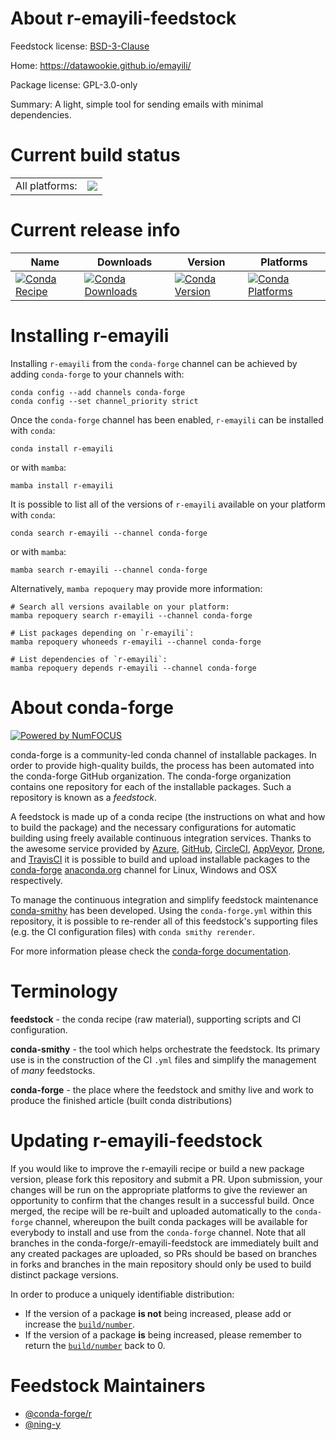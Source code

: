 About r-emayili-feedstock
=========================

Feedstock license: [BSD-3-Clause](https://github.com/conda-forge/r-emayili-feedstock/blob/main/LICENSE.txt)

Home: https://datawookie.github.io/emayili/

Package license: GPL-3.0-only

Summary: A light, simple tool for sending emails with minimal dependencies.

Current build status
====================


<table><tr><td>All platforms:</td>
    <td>
      <a href="https://dev.azure.com/conda-forge/feedstock-builds/_build/latest?definitionId=12816&branchName=main">
        <img src="https://dev.azure.com/conda-forge/feedstock-builds/_apis/build/status/r-emayili-feedstock?branchName=main">
      </a>
    </td>
  </tr>
</table>

Current release info
====================

| Name | Downloads | Version | Platforms |
| --- | --- | --- | --- |
| [![Conda Recipe](https://img.shields.io/badge/recipe-r--emayili-green.svg)](https://anaconda.org/conda-forge/r-emayili) | [![Conda Downloads](https://img.shields.io/conda/dn/conda-forge/r-emayili.svg)](https://anaconda.org/conda-forge/r-emayili) | [![Conda Version](https://img.shields.io/conda/vn/conda-forge/r-emayili.svg)](https://anaconda.org/conda-forge/r-emayili) | [![Conda Platforms](https://img.shields.io/conda/pn/conda-forge/r-emayili.svg)](https://anaconda.org/conda-forge/r-emayili) |

Installing r-emayili
====================

Installing `r-emayili` from the `conda-forge` channel can be achieved by adding `conda-forge` to your channels with:

```
conda config --add channels conda-forge
conda config --set channel_priority strict
```

Once the `conda-forge` channel has been enabled, `r-emayili` can be installed with `conda`:

```
conda install r-emayili
```

or with `mamba`:

```
mamba install r-emayili
```

It is possible to list all of the versions of `r-emayili` available on your platform with `conda`:

```
conda search r-emayili --channel conda-forge
```

or with `mamba`:

```
mamba search r-emayili --channel conda-forge
```

Alternatively, `mamba repoquery` may provide more information:

```
# Search all versions available on your platform:
mamba repoquery search r-emayili --channel conda-forge

# List packages depending on `r-emayili`:
mamba repoquery whoneeds r-emayili --channel conda-forge

# List dependencies of `r-emayili`:
mamba repoquery depends r-emayili --channel conda-forge
```


About conda-forge
=================

[![Powered by
NumFOCUS](https://img.shields.io/badge/powered%20by-NumFOCUS-orange.svg?style=flat&colorA=E1523D&colorB=007D8A)](https://numfocus.org)

conda-forge is a community-led conda channel of installable packages.
In order to provide high-quality builds, the process has been automated into the
conda-forge GitHub organization. The conda-forge organization contains one repository
for each of the installable packages. Such a repository is known as a *feedstock*.

A feedstock is made up of a conda recipe (the instructions on what and how to build
the package) and the necessary configurations for automatic building using freely
available continuous integration services. Thanks to the awesome service provided by
[Azure](https://azure.microsoft.com/en-us/services/devops/), [GitHub](https://github.com/),
[CircleCI](https://circleci.com/), [AppVeyor](https://www.appveyor.com/),
[Drone](https://cloud.drone.io/welcome), and [TravisCI](https://travis-ci.com/)
it is possible to build and upload installable packages to the
[conda-forge](https://anaconda.org/conda-forge) [anaconda.org](https://anaconda.org/)
channel for Linux, Windows and OSX respectively.

To manage the continuous integration and simplify feedstock maintenance
[conda-smithy](https://github.com/conda-forge/conda-smithy) has been developed.
Using the ``conda-forge.yml`` within this repository, it is possible to re-render all of
this feedstock's supporting files (e.g. the CI configuration files) with ``conda smithy rerender``.

For more information please check the [conda-forge documentation](https://conda-forge.org/docs/).

Terminology
===========

**feedstock** - the conda recipe (raw material), supporting scripts and CI configuration.

**conda-smithy** - the tool which helps orchestrate the feedstock.
                   Its primary use is in the construction of the CI ``.yml`` files
                   and simplify the management of *many* feedstocks.

**conda-forge** - the place where the feedstock and smithy live and work to
                  produce the finished article (built conda distributions)


Updating r-emayili-feedstock
============================

If you would like to improve the r-emayili recipe or build a new
package version, please fork this repository and submit a PR. Upon submission,
your changes will be run on the appropriate platforms to give the reviewer an
opportunity to confirm that the changes result in a successful build. Once
merged, the recipe will be re-built and uploaded automatically to the
`conda-forge` channel, whereupon the built conda packages will be available for
everybody to install and use from the `conda-forge` channel.
Note that all branches in the conda-forge/r-emayili-feedstock are
immediately built and any created packages are uploaded, so PRs should be based
on branches in forks and branches in the main repository should only be used to
build distinct package versions.

In order to produce a uniquely identifiable distribution:
 * If the version of a package **is not** being increased, please add or increase
   the [``build/number``](https://docs.conda.io/projects/conda-build/en/latest/resources/define-metadata.html#build-number-and-string).
 * If the version of a package **is** being increased, please remember to return
   the [``build/number``](https://docs.conda.io/projects/conda-build/en/latest/resources/define-metadata.html#build-number-and-string)
   back to 0.

Feedstock Maintainers
=====================

* [@conda-forge/r](https://github.com/orgs/conda-forge/teams/r/)
* [@ning-y](https://github.com/ning-y/)


